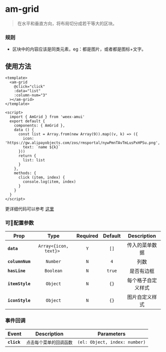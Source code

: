 # am-grid

> 在水平和垂直方向，将布局切分成若干等大的区块。

### 规则
- 区块中的内容应该是同类元素，eg：都是图片，或者都是图标+文字。

## 使用方法 

```vue
<template>
  <am-grid 
    @click="click"
    :data="list" 
    :column-num="3"
  ></am-grid>
</template>

<script>
  import { AmGrid } from 'weex-amui'
  export default {
    components: { AmGrid },
    data () {
      const list = Array.from(new Array(9)).map((v, k) => ({
        icon: 'https://gw.alipayobjects.com/zos/rmsportal/nywPmnTAvTmLusPxHPSu.png',
        text: `name ${k}`
      }))
      return {
        list: list
      }
    },
    methods: {
      click (item, index) {
        console.log(item, index)
      }
    }
  }
</script>

```
更详细代码可以参考 [这里](https://github.com/HMingHe/weex-amui/blob/master/example/grid/index.vue)

### 可配置参数
| Prop	 | Type | Required | Default | Description |
| ---- |:----:|:---:|:-------:|:----------:|
| **`data`** | `Array<{icon, text}>	` | `Y` | `[]` | 传入的菜单数据 |
| **`columnNum`** | `Number` | `N` | `4`  | 列数 |
| **`hasLine`** | `Boolean` | `N` | `true` | 是否有边框 |
| **`itemStyle`** | `Object` | `N` | `{}` | 每个格子自定义样式 |
| **`iconStyle`** | `Object` | `N` | `{}` | 图片自定义样式 |

### 事件回调
| Event	 | Description | Parameters |
| ---- |:----------:|:----:|
| **`click`** | `点击每个菜单的回调函数` | `(el: Object, index: number)` |
